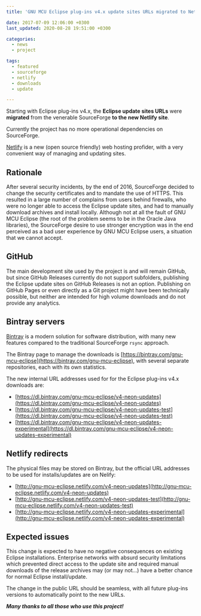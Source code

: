 ```yaml
---
title: 'GNU MCU Eclipse plug-ins v4.x update sites URLs migrated to Netlify'

date: 2017-07-09 12:06:00 +0300
last_updated: 2020-08-28 19:51:00 +0300

categories:
  - news
  - project

tags:
  - featured
  - sourceforge
  - netlify
  - downloads
  - update

---
```


Starting with Eclipse plug-ins v4.x, the **Eclipse update sites URLs** were **migrated** from the venerable SourceForge **to the new Netlify site**.

Currently the project has no more operational dependencies on SourceForge.

[Netlify](https://www.netlify.com) is a new (open source friendly) web hosting profider, with a very convenient way of managing and updating sites.

## Rationale

After several security incidents, by the end of 2016, SourceForge decided to change the security certificates and to mandate the use of HTTPS. This resulted in a large number of complains from users behind firewalls, who were no longer able to access the Eclipse update sites, and had to manually download archives and install locally. Although not at all the fault of GNU MCU Eclipse (the root of the problem seems to be in the Oracle Java libraries), the SourceForge desire to use stronger encryption was in the end perceived as a bad user experience by GNU MCU Eclipse users, a situation that we cannot accept.

## GitHub 

The main development site used by the project is and will remain GitHub, but since GitHub Releases currently do not support subfolders, publishing the Eclipse update sites on GitHub Releases is not an option. Publishing on GitHub Pages or even directly as a Git project might have been technically possible, but neither are intended for high volume downloads and do not provide any analytics.

## Bintray servers

[Bintray](https://bintray.com/) is a modern solution for software distribution, with many new features compared to the traditional SourceForge `rsync` approach.

The Bintray page to manage the downloads is [https://bintray.com/gnu-mcu-eclipse](https://bintray.com/gnu-mcu-eclipse), with several separate repositories, each with its own statistics.

The new internal URL addresses used for for the Eclipse plug-ins v4.x downloads are:

- [https://dl.bintray.com/gnu-mcu-eclipse/v4-neon-updates](https://dl.bintray.com/gnu-mcu-eclipse/v4-neon-updates)
- [https://dl.bintray.com/gnu-mcu-eclipse/v4-neon-updates-test](https://dl.bintray.com/gnu-mcu-eclipse/v4-neon-updates-test)
- [https://dl.bintray.com/gnu-mcu-eclipse/v4-neon-updates-experimental](https://dl.bintray.com/gnu-mcu-eclipse/v4-neon-updates-experimental)

## Netlify redirects

The physical files may be stored on Bintray, but the official URL addresses to be used for installs/updates are on Nelify:

- [http://gnu-mcu-eclipse.netlify.com/v4-neon-updates](http://gnu-mcu-eclipse.netlify.com/v4-neon-updates)
- [http://gnu-mcu-eclipse.netlify.com/v4-neon-updates-test](http://gnu-mcu-eclipse.netlify.com/v4-neon-updates-test)
- [http://gnu-mcu-eclipse.netlify.com/v4-neon-updates-experimental](http://gnu-mcu-eclipse.netlify.com/v4-neon-updates-experimental)

## Expected issues

This change is expected to have no negative consequences on existing Eclipse installations. Enterprise networks with absurd security limitations which prevented direct access to the update site and required manual downloads of the release archives may (or may not...) have a better chance for normal Eclipse install/update.

The change in the public URL should be seamless, with all future plug-ins versions to automatically point to the new URLs.

_**Many thanks to all those who use this project!**_
